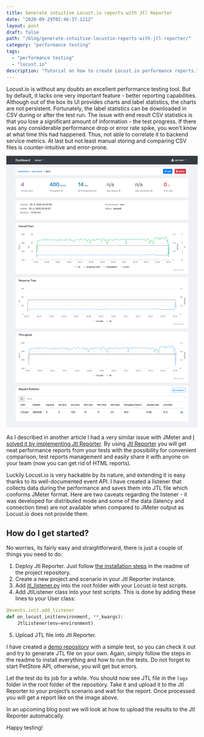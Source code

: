 ```yaml
---
title: Generate intuitive Locust.io reports with Jtl Reporter
date: "2020-09-29T02:46:37.121Z"
layout: post
draft: false
path: "/blog/generate-intuitive-locustio-reports-with-jtl-reporter/"
category: "performance testing"
tags:
  - "performance testing"
  - "locust.io"
description: "Tutorial on how to create Locust.io performance reports."
---
```


Locust.io is without any doubts an excellent performance testing tool. But by default, it lacks one very important feature - better reporting capabilities. Although out of the box its UI provides charts and label statistics, the charts are not persistent. Fortunately, the label statistics can be downloaded in CSV during or after the test run. The issue with end result CSV statistics is that you lose a significant amount of information - the test progress. If there was any considerable performance drop or error rate spike, you won’t know at what time this had happened. Thus, not able to correlate it to backend service metrics. At last but not least manual storing and comparing CSV files is counter-intuitive and error-prone.

![Performance report](report_locust.png "Performance report")

As I described in another article I had a very similar issue with JMeter and [I solved it by implementing Jtl Reporter](https://www.ludeknovy.tech/blog/generate-intuitive-jmeter-reports-with-jtlreporter-and-taurus/). By using [Jtl Reporter](https://github.com/ludeknovy/jtl-reporter) you will get neat performance reports from your tests with the possibility for convenient comparison, test reports management and easily share it with anyone on your team (now you can get rid of HTML reports).

Luckily Locust.io is very hackable by its nature, and extending it is easy thanks to its well-documented event API. I have created a listener that collects data during the performance and saves them into JTL file which conforms JMeter format. Here are two caveats regarding the listener  - it was developed for distributed mode and some of the data (latency and connection time) are not available when compared to JMeter output as Locust.io does not provide them.

## How do I get started?
No worries, its fairly easy and straightforward, there is just a couple of things you need to do:
1. Deploy Jtl Reporter. Just follow [the installation steps](https://github.com/ludeknovy/jtl-reporter#installation-steps) in the readme of the project repository.
2. Create a new project and scenario in your Jtl Reporter instance.
3. Add [jtl_listener.py](https://github.com/ludeknovy/python-test-stack-demo/blob/master/jtl_listener.py) into the root folder with your Locust.io test scripts.
4. Add JtlListener class into your test scripts. This is done by adding these lines to your User class:
```python 
@events.init.add_listener
def on_locust_init(environment, **_kwargs):
    JtlListener(env=environment)
```
5. Upload JTL file into Jtl Reporter.

I have created a [demo repository](https://github.com/ludeknovy/python-test-stack-demo) with a simple test, so you can check it out and try to generate JTL file on your own. Again, simply follow the steps in the readme to install everything and how to run the tests. Do not forget to start PetStore API, otherwise, you will get but errors.

Let the test do its job for a while. You should now see JTL file in the `logs` folder in the root folder of the repository.  Take it and upload it to the Jtl Reporter to your project’s scenario and wait for the report. Once processed you will get a report like on the image above.

In an upcoming blog post we will look at how to upload the results to the Jtl Reporter automatically.

Happy testing!